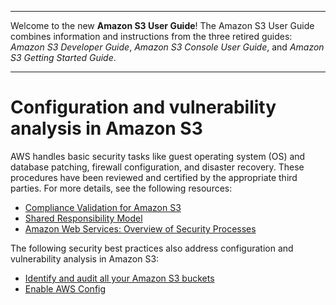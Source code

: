 --------

Welcome to the new **Amazon S3 User Guide**\! The Amazon S3 User Guide combines information and instructions from the three retired guides: *Amazon S3 Developer Guide*, *Amazon S3 Console User Guide*, and *Amazon S3 Getting Started Guide*\.

--------

# Configuration and vulnerability analysis in Amazon S3<a name="vulnerability-analysis-and-management"></a>

AWS handles basic security tasks like guest operating system \(OS\) and database patching, firewall configuration, and disaster recovery\. These procedures have been reviewed and certified by the appropriate third parties\. For more details, see the following resources:
+ [Compliance Validation for Amazon S3](s3-compliance.md)
+ [Shared Responsibility Model](https://aws.amazon.com/compliance/shared-responsibility-model/)
+ [Amazon Web Services: Overview of Security Processes](https://d0.awsstatic.com/whitepapers/Security/AWS_Security_Whitepaper.pdf)

The following security best practices also address configuration and vulnerability analysis in Amazon S3:
+ [Identify and audit all your Amazon S3 buckets](security-best-practices.md#audit)
+ [Enable AWS Config](security-best-practices.md#config)